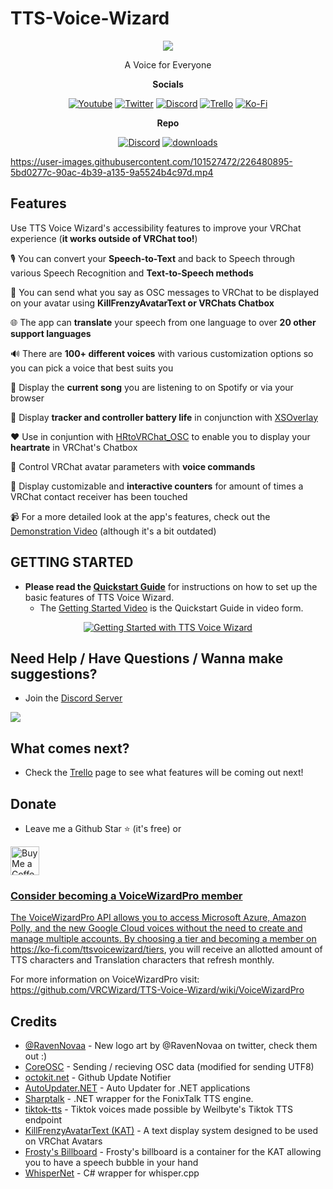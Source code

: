 # TTS-Voice-Wizard

<p align="center">
  <img  src="https://user-images.githubusercontent.com/101527472/221026617-daf7ced0-7390-4555-93c6-462eb92ed158.png">
</p>

<p align="center">
  A Voice for Everyone
 </p>
 
 <p align="center"><b>Socials</b></p>
 
<p align="center">
   <a href="https://www.youtube.com/channel/UC5e7eigqyhxL6JaS6U4pGvg"><img alt="Youtube" src="https://img.shields.io/badge/YouTube-%23FF0000.svg?style=for-the-badge&logo=YouTube&logoColor=white"></a>
   <a href="https://twitter.com/Wizard_VR"><img alt="Twitter" src="https://img.shields.io/badge/Twitter-%231DA1F2.svg?style=for-the-badge&logo=Twitter&logoColor=white"></a>
  <a href="https://discord.com/invite/YjgR9SWPnW"><img alt="Discord" src="https://img.shields.io/badge/Discord-%235865F2.svg?style=for-the-badge&logo=discord&logoColor=white"></a>
  <a href="https://trello.com/b/cUhN6eF0/ttsvoicewizard-planned-features"><img alt="Trello" src="https://img.shields.io/badge/Trello-%23026AA7.svg?style=for-the-badge&logo=Trello&logoColor=white"></a>
  <a href="https://ko-fi.com/ttsvoicewizard"><img alt="Ko-Fi" src="https://img.shields.io/badge/Ko--fi-F16061?style=for-the-badge&logo=ko-fi&logoColor=white"></a>
  
 
 </p>
 
<p align="center"> <b>Repo</b></p>
<p align="center">
 <a href="https://discord.gg/YjgR9SWPnW"><img alt="Discord" src="https://img.shields.io/discord/681732152517591048?label=Discord"></a>
 <a href="https://github.com/VRCWizard/TTS-Voice-Wizard/releases"><img alt="downloads" src="https://img.shields.io/github/downloads/VRCWizard/TTS-Voice-Wizard/total?label=Downloads"></a>
</p>
  
  

https://user-images.githubusercontent.com/101527472/226480895-5bd0277c-90ac-4b39-a135-9a5524b4c97d.mp4






## Features
Use TTS Voice Wizard's accessibility features to improve your VRChat experience (**it works outside of VRChat too!**)<br />

🎙️ You can convert your **Speech-to-Text** and back to Speech through various Speech Recognition and **Text-to-Speech methods** <br />

💬 You can send what you say as OSC messages to VRChat to be displayed on your avatar using **KillFrenzyAvatarText or VRChats Chatbox** <br />

🌐 The app can **translate** your speech from one language to over **20 other support languages** <br />

🔊 There are **100+ different voices** with various customization options so you can pick a voice that best suits you <br />

🎵 Display the **current song** you are listening to on Spotify or via your browser <br />

🔋 Display **tracker and controller battery life** in conjunction with [XSOverlay](https://store.steampowered.com/app/1173510/XSOverlay/) <br />

❤️ Use in conjuntion with [HRtoVRChat_OSC](https://github.com/200Tigersbloxed/HRtoVRChat_OSC) to enable you to display your **heartrate** in VRChat's Chatbox <br />

👄 Control VRChat avatar parameters with **voice commands**

🫵 Display customizable and **interactive counters** for amount of times a VRChat contact receiver has been touched

📹 For a more detailed look at the app's features, check out the [Demonstration Video](https://youtu.be/wBRUcx9EWes) (although it's a bit outdated)

## GETTING STARTED

-  **Please read the [Quickstart Guide](https://github.com/VRCWizard/TTS-Voice-Wizard/wiki/Quickstart-Guide)** for instructions on how to set up the basic features of TTS Voice Wizard. 
    -  The [Getting Started Video](https://youtu.be/n5nLnacVGu4) is the Quickstart Guide in video form.

<p align="center">
<a href="https://youtu.be/n5nLnacVGu4"><img alt="Getting Started with TTS Voice Wizard" src="https://user-images.githubusercontent.com/101527472/216428051-e7dda4a2-cb5c-48ab-b04f-73dd12bad23a.png"></a>
  </p>






## Need Help / Have Questions / Wanna make suggestions?
-  Join the [Discord Server](https://discord.gg/YjgR9SWPnW) <br />
  
<a href="https://discord.gg/YjgR9SWPnW"><img src="https://discordapp.com/api/guilds/681732152517591048/widget.png?style=banner2" /></a>

## What comes next?
-  Check the [Trello](https://trello.com/b/cUhN6eF0/ttsvoicewizard-planned-features) page to see what features will be coming out next!


## Donate
- Leave me a Github Star ⭐ (it's free) or <br />

<a href='https://ko-fi.com/ttsvoicewizard' target='_blank'><img height='35' style='border:0px;height:46px;' src='https://az743702.vo.msecnd.net/cdn/kofi3.png?v=0' border='0' alt='Buy Me a Coffee at ko-fi.com' /> <br />
  
### Consider becoming a VoiceWizardPro member
The VoiceWizardPro API allows you to access Microsoft Azure, Amazon Polly, and the new Google Cloud voices without the need to create and manage multiple accounts. By choosing a tier and becoming a member on https://ko-fi.com/ttsvoicewizard/tiers, you will receive an allotted amount of TTS characters and Translation characters that refresh monthly.

For more information on VoiceWizardPro visit: https://github.com/VRCWizard/TTS-Voice-Wizard/wiki/VoiceWizardPro


## Credits
- [@RavenNovaa](https://twitter.com/RavenNovaa) - New logo art by @RavenNovaa on twitter, check them out :)
- [CoreOSC](https://github.com/VRCWizard/CoreOSC-VRC-UTF8) - Sending / recieving OSC data (modified for sending UTF8)
- [octokit.net](https://github.com/octokit/octokit.net) - Github Update Notifier
- [AutoUpdater.NET](https://github.com/ravibpatel/AutoUpdater.NET) - Auto Updater for .NET applications
- [Sharptalk](https://github.com/whatsecretproject/SharpTalk) - .NET wrapper for the FonixTalk TTS engine.
- [tiktok-tts](https://github.com/Weilbyte/tiktok-tts) - Tiktok voices made possible by Weilbyte's Tiktok TTS endpoint
- [KillFrenzyAvatarText (KAT)](https://github.com/killfrenzy96/KillFrenzyAvatarText) - A text display system designed to be used on VRChat Avatars
- [Frosty's Billboard](https://github.com/Frosty704/Billboard) - Frosty's billboard is a container for the KAT allowing you to have a speech bubble in your hand
- [WhisperNet](https://github.com/Const-me/Whisper) - C# wrapper for whisper.cpp


